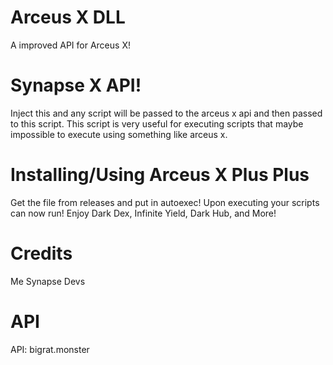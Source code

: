 # Arceus X DLL

A improved API for Arceus X!

# Synapse X API! 
Inject this and any script will be passed to the arceus x api and then passed to this script. This script is very useful for executing scripts that maybe impossible to execute using something like arceus x.

# Installing/Using Arceus X Plus Plus
Get the file from releases and put in autoexec! Upon executing your scripts can now run! Enjoy Dark Dex, Infinite Yield, Dark Hub, and More!

# Credits
Me
Synapse Devs

# API
API: bigrat.monster
